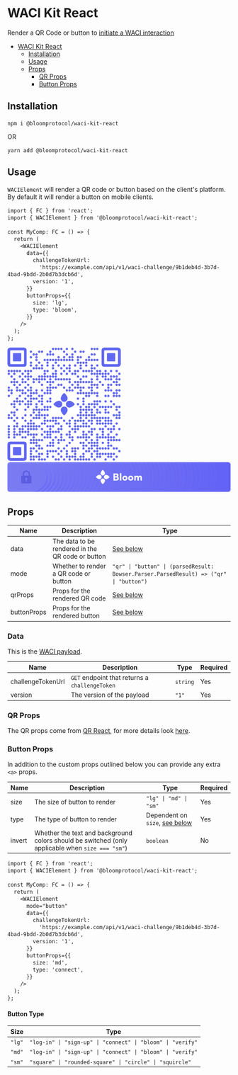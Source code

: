 # WACI Kit React

Render a QR Code or button to [initiate a WACI interaction](https://identity.foundation/wallet-and-credential-interactions/#qr-code-or-link)

- [WACI Kit React](#waci-kit-react)
  - [Installation](#installation)
  - [Usage](#usage)
  - [Props](#props)
    - [QR Props](#qr-props)
    - [Button Props](#button-props)

## Installation

```
npm i @bloomprotocol/waci-kit-react
```

OR

```
yarn add @bloomprotocol/waci-kit-react
```

## Usage

`WACIElement` will render a QR code or button based on the client's platform. By default it will render a button on mobile clients.

```tsx
import { FC } from 'react';
import { WACIElement } from '@bloomprotocol/waci-kit-react';

const MyComp: FC = () => {
  return (
    <WACIElement
      data={{
        challengeTokenUrl:
          'https://example.com/api/v1/waci-challenge/9b1deb4d-3b7d-4bad-9bdd-2b0d7b3dcb6d',
        version: '1',
      }}
      buttonProps={{
        size: 'lg',
        type: 'bloom',
      }}
    />
  );
};
```

![QR Example](https://github.com/hellobloom/ssi-sdk/raw/main/packages/waci-kit-react/assets/qr.png)
![Button Example](https://github.com/hellobloom/ssi-sdk/raw/main/packages/waci-kit-react/assets/button.png)

## Props

| Name        | Description                                      | Type                                                                                   |
| ----------- | ------------------------------------------------ | -------------------------------------------------------------------------------------- |
| data        | The data to be rendered in the QR code or button | [See below](#data)                                                                     |
| mode        | Whether to render a QR code or button            | `"qr" \| "button" \| (parsedResult: Bowser.Parser.ParsedResult) => ("qr" \| "button")` |
| qrProps     | Props for the rendered QR code                   | [See below](#qr-props)                                                                 |
| buttonProps | Props for the rendered button                    | [See below](#button-props)                                                             |

### Data

This is the [WACI payload](https://identity.foundation/wallet-and-credential-interactions/#payload).

| Name              | Description                                    | Type     | Required |
| ----------------- | ---------------------------------------------- | -------- | -------- |
| challengeTokenUrl | `GET` endpoint that returns a `challengeToken` | `string` | Yes      |
| version           | The version of the payload                     | `"1"`    | Yes      |

### QR Props

The QR props come from [QR React](https://github.com/hellobloom/qr-react), for more details look [here](https://github.com/hellobloom/qr-react#props).

### Button Props

In addition to the custom props outlined below you can provide any extra `<a>` props.

| Name   | Description                                                                                      | Type                                           | Required |
| ------ | ------------------------------------------------------------------------------------------------ | ---------------------------------------------- | -------- |
| size   | The size of button to render                                                                     | `"lg" \| "md" \| "sm"`                         | Yes      |
| type   | The type of button to render                                                                     | Dependent on `size`, [see below](#button-type) | Yes      |
| invert | Whether the text and background colors should be switched (only applicable when `size === "sm"`) | `boolean`                                      | No       |

```tsx
import { FC } from 'react';
import { WACIElement } from '@bloomprotocol/waci-kit-react';

const MyComp: FC = () => {
  return (
    <WACIElement
      mode="button"
      data={{
        challengeTokenUrl:
          'https://example.com/api/v1/waci-challenge/9b1deb4d-3b7d-4bad-9bdd-2b0d7b3dcb6d',
        version: '1',
      }}
      buttonProps={{
        size: 'md',
        type: 'connect',
      }}
    />
  );
};
```

#### Button Type

| Size   | Type                                                        |
| ------ | ----------------------------------------------------------- |
| `"lg"` | `"log-in" \| "sign-up" \| "connect" \| "bloom" \| "verify"` |
| `"md"` | `"log-in" \| "sign-up" \| "connect" \| "bloom" \| "verify"` |
| `"sm"` | `"square" \| "rounded-square" \| "circle" \| "squircle"`    |
